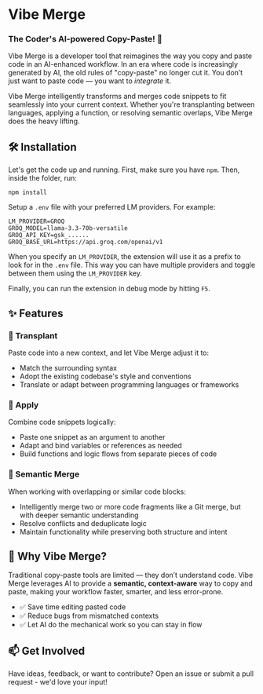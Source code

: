 # Vibe Merge
### The Coder's AI-powered Copy-Paste! 🚀

Vibe Merge is a developer tool that reimagines the way you copy and paste code in an AI-enhanced workflow. In an era where code is increasingly generated by AI, the old rules of "copy-paste" no longer cut it. You don’t just want to paste code — you want to *integrate* it.

Vibe Merge intelligently transforms and merges code snippets to fit seamlessly into your current context. Whether you're transplanting between languages, applying a function, or resolving semantic overlaps, Vibe Merge does the heavy lifting.



## 🛠️ Installation 
Let's get the code up and running. First, make sure you have `npm`. Then, inside the folder, run:

```
npm install
```

Setup a `.env` file with your preferred LM providers. For example:

```
LM_PROVIDER=GROQ
GROQ_MODEL=llama-3.3-70b-versatile
GROQ_API_KEY=gsk_......
GROQ_BASE_URL=https://api.groq.com/openai/v1
```

When you specify an `LM_PROVIDER`, the extension will use it as a prefix to look for in the `.env` file. This way you can have multiple providers and toggle between them using the `LM_PROVIDER` key.

Finally, you can run the extension in debug mode by hitting `F5`. 



## ✨ Features

### 🔁 Transplant
Paste code into a new context, and let Vibe Merge adjust it to:
- Match the surrounding syntax
- Adopt the existing codebase's style and conventions
- Translate or adapt between programming languages or frameworks

### 🧠 Apply
Combine code snippets logically:
- Paste one snippet as an argument to another
- Adapt and bind variables or references as needed
- Build functions and logic flows from separate pieces of code

### 🧬 Semantic Merge
When working with overlapping or similar code blocks:
- Intelligently merge two or more code fragments like a Git merge, but with deeper semantic understanding
- Resolve conflicts and deduplicate logic
- Maintain functionality while preserving both structure and intent


## 🧩 Why Vibe Merge?

Traditional copy-paste tools are limited — they don’t understand code. Vibe Merge leverages AI to provide a **semantic, context-aware** way to copy and paste, making your workflow faster, smarter, and less error-prone.

- ✅ Save time editing pasted code
- ✅ Reduce bugs from mismatched contexts
- ✅ Let AI do the mechanical work so you can stay in flow


## 📫 Get Involved

Have ideas, feedback, or want to contribute? Open an issue or submit a pull request - we'd love your input!


